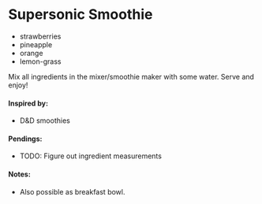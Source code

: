 # Supersonic Smoothie

* strawberries
* pineapple
* orange
* lemon-grass

Mix all ingredients in the mixer/smoothie maker with some water. Serve and enjoy!

#### Inspired by: 
* D&D smoothies

#### Pendings: 
* TODO: Figure out ingredient measurements

#### Notes: 
* Also possible as breakfast bowl.
